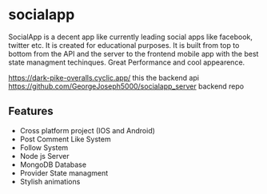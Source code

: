 # socialapp

SocialApp is a decent app like currently leading social apps like facebook, twitter etc. It is created for educational purposes. It is built from top to bottom from the API and the server to the frontend mobile app with the best state managment techinques. Great Performance and cool appearence.

https://dark-pike-overalls.cyclic.app/ this the backend api
https://github.com/GeorgeJoseph5000/socialapp_server backend repo

## Features
- Cross platform project (IOS and Android)
- Post Comment Like System
- Follow System
- Node js Server
- MongoDB Database
- Provider State managment
- Stylish animations
